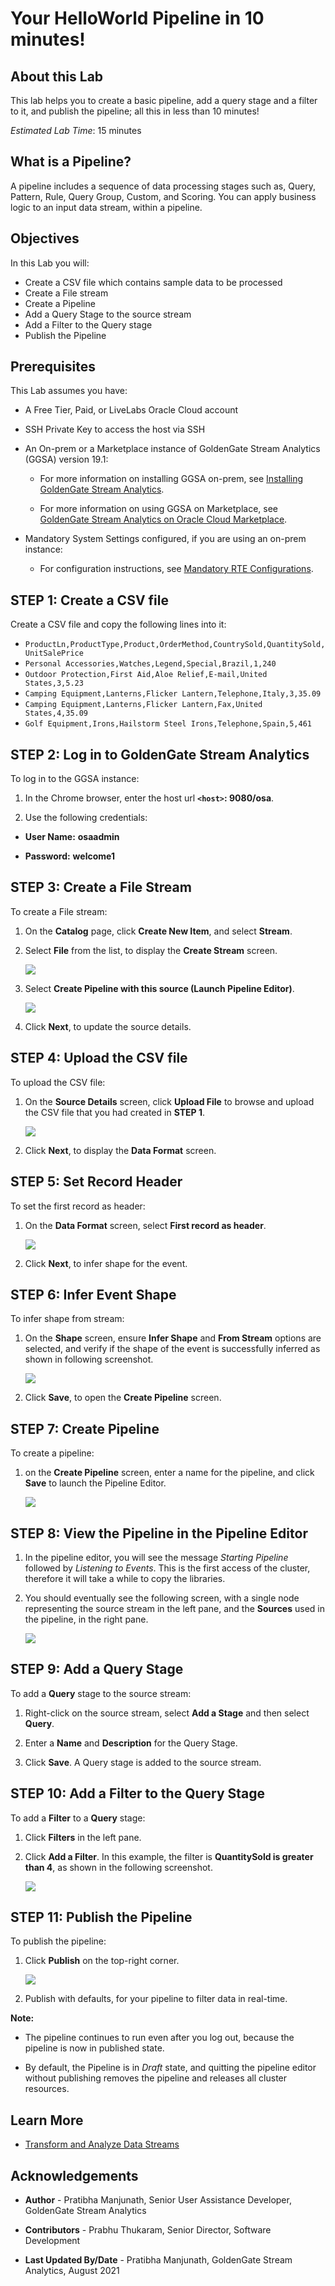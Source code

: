 
# Your HelloWorld Pipeline in 10 minutes!

## About this Lab

This lab helps you to create a basic pipeline, add a query stage and a filter to it, and publish the pipeline; all this in less than 10 minutes!

*Estimated Lab Time*: 15 minutes

## What is a Pipeline?

A pipeline includes a sequence of data processing stages such as, Query, Pattern, Rule, Query Group, Custom, and Scoring. You can apply business logic to an input data stream, within a pipeline.

## Objectives
In this Lab you will:
- Create a CSV file which contains sample data to be processed
- Create a File stream
- Create a Pipeline
- Add a Query Stage to the source stream
- Add a Filter to the Query stage
- Publish the Pipeline

## **Prerequisites**
This Lab assumes you have:
- A Free Tier, Paid, or LiveLabs Oracle Cloud account
- SSH Private Key to access the host via SSH
- An On-prem or a Marketplace instance of GoldenGate Stream Analytics (GGSA) version 19.1:

    * For more information on installing GGSA on-prem, see [Installing GoldenGate Stream Analytics](https://docs.oracle.com/en/middleware/fusion-middleware/osa/19.1/install/how-install-goldengate-stream-analytics.html#GUID-13BC895D-6AD1-4398-98E2-B5BE5B14D26B).

    * For more information on using GGSA on Marketplace, see [GoldenGate Stream Analytics on Oracle Cloud Marketplace](https://docs.oracle.com/en/middleware/fusion-middleware/osa/19.1/osamp/getting-started-goldengate-stream-analytics-oci.html#GUID-B488861E-1C43-4177-A1F8-40F8E44754AD).

- Mandatory System Settings configured, if you are using an on-prem instance:

    * For configuration instructions, see [Mandatory RTE Configurations](https://docs.oracle.com/en/middleware/fusion-middleware/osa/19.1/using/configuring-runtime-environment.html#GUID-EB33DDFD-7444-434D-8944-059564A453FD).


## **STEP 1:** Create a CSV file

Create a CSV file and copy the following lines into it:

* `ProductLn,ProductType,Product,OrderMethod,CountrySold,QuantitySold,UnitSalePrice`
* `Personal Accessories,Watches,Legend,Special,Brazil,1,240`
* `Outdoor Protection,First Aid,Aloe Relief,E-mail,United States,3,5.23`
* `Camping Equipment,Lanterns,Flicker Lantern,Telephone,Italy,3,35.09`
* `Camping Equipment,Lanterns,Flicker Lantern,Fax,United States,4,35.09`
* `Golf Equipment,Irons,Hailstorm Steel Irons,Telephone,Spain,5,461`


## **STEP 2:** Log in to GoldenGate Stream Analytics

To log in to the GGSA instance:

1. In the Chrome browser, enter the host url **``<host>``: 9080/osa**.

2. Use the following credentials:

* **User Name:** **osaadmin**

* **Password:** **welcome1**

## **STEP 3:** Create a File Stream

To create a File stream:

1. On the **Catalog** page, click **Create New Item**, and select **Stream**.

2. Select **File** from the list, to display the **Create Stream** screen.

   ![](./images/CreateStream.png "")

3. Select **Create Pipeline with this source (Launch Pipeline Editor)**.

   ![](./images/CreateStream2.png "")

4. Click **Next**, to update the source details.

## **STEP 4:** Upload the CSV file

To upload the CSV file:

1. On the **Source Details** screen, click **Upload File** to browse and upload the CSV file that you had created in **STEP 1**.

   ![](./images/fileupload.png "")

2. Click **Next**, to display the **Data Format** screen.

## **STEP 5:** Set Record Header

To set the first record as header:

1. On the **Data Format** screen, select **First record as header**.

   ![](./images/filerecasfrmt.png "")

2. Click **Next**, to infer shape for the event.

## **STEP 6:** Infer Event Shape

To infer shape from stream:

1. On the **Shape** screen, ensure **Infer Shape** and **From Stream** options are selected, and verify if the shape of the event is successfully inferred as shown in following screenshot.

   ![](./images/shape.png "")

2. Click **Save**, to open the **Create Pipeline** screen.

## **STEP 7:** Create Pipeline

To create a pipeline:

1. on the **Create Pipeline** screen, enter a name for the pipeline, and click **Save** to launch the Pipeline Editor.

   ![](./images/createpplne.png "")


## **STEP 8:** View the Pipeline in the Pipeline Editor

1. In the pipeline editor, you will see the message *Starting Pipeline* followed by *Listening to Events*. This is the first access of the cluster, therefore it will take a while to copy the libraries.

2. You should eventually see the following screen, with a single node representing the source stream in the left pane, and the **Sources** used in the pipeline, in the right pane.

   ![](./images/pplneditor.png "")

## **STEP 9:** Add a Query Stage

To add a **Query** stage to the source stream:

1. Right-click on the source stream, select **Add a Stage** and then select **Query**.

2. Enter a **Name** and **Description** for the Query Stage.

3. Click **Save**. A Query stage is added to the source stream.

## **STEP 10:** Add a Filter to the Query Stage

To add a **Filter** to a **Query** stage:

1. Click **Filters** in the left pane.

2. Click **Add a Filter**. In this example, the filter is **QuantitySold is greater than 4**, as shown in the following screenshot.

   ![](./images/addquery.png "")

## **STEP 11:** Publish the Pipeline

To publish the pipeline:

1. Click **Publish** on the top-right corner.

   ![](./images/pubpplne.png "")

2. Publish with defaults, for your pipeline to filter data in real-time.

**Note:**

* The pipeline continues to run even after you log out, because the pipeline is now in published state.

* By default, the Pipeline is in *Draft* state, and quitting the pipeline editor without publishing removes the pipeline and releases all cluster resources.


## Learn More

* [Transform and Analyze Data Streams](https://docs.oracle.com/en/middleware/fusion-middleware/osa/19.1/using/creating-pipeline-transform-and-analyze-data-streams.html#GUID-9DB9B57A-1095-4557-ACB9-816A696EB121)

## Acknowledgements
* **Author** - Pratibha Manjunath, Senior User Assistance Developer, GoldenGate Stream Analytics
* **Contributors** - Prabhu Thukaram, Senior Director, Software Development


* **Last Updated By/Date** - Pratibha Manjunath, GoldenGate Stream Analytics, August 2021
